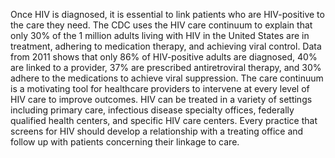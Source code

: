 Once HIV is diagnosed, it is essential to link patients who are HIV-positive to the care they need. The CDC uses the HIV care continuum to explain that only 30% of the 1 million adults living with HIV in the United States are in treatment, adhering to medication therapy, and achieving viral control. Data from 2011 shows that only 86% of HIV-positive adults are diagnosed, 40% are linked to a provider, 37% are prescribed antiretroviral therapy, and 30% adhere to the medications to achieve viral suppression. The care continuum is a motivating tool for healthcare providers to intervene at every level of HIV care to improve outcomes. HIV can be treated in a variety of settings including primary care, infectious disease specialty offices, federally qualified health centers, and specific HIV care centers. Every practice that screens for HIV should develop a relationship with a treating office and follow up with patients concerning their linkage to care.